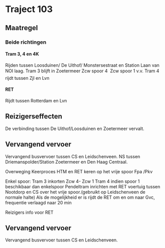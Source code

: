 # Traject 103
## Maatregel
### Beide richtingen

#### Tram 3, 4 en 4K
Rijden tussen Loosduinen/ De Uithof/ Monstersestraat en Station Laan van NOI laag.
Tram 3 blijft in Zoetermeer Zcw spoor 4  Zcw spoor 1 v.v.
Tram 4 rijdt tussen Zjl en Lvn

#### RET
Rijdt tussen Rotterdam en Lvn

## Reizigerseffecten
De verbinding tussen De Uithof/Loosduinen en Zoetermeer vervalt.

## Vervangend vervoer
Vervangend busvervoer tussen CS en Leidschenveen.
NS tussen Driemanspolder/Station Zoetermeer en Den Haag Centraal.

Overweging
Keerproces HTM en RET keren op het vrije spoor Fpa /Pkv

Enkel spoor:
Tram 3 inkorten Zcw 4- Zcw 1
Tram 4 indien spoor 1 beschikbaar dan enkelspoor
Pendeltram inrichten met RET voertuig tussen Nootdorp en CS over het vrije spoor.(gebruikt op Leidschenveen de normale halte)
Als de mogelijkheid er is rijdt de RET om en om naar Gvc, frequentie verlaagd naar 20 min

Reizigers info voor RET

## Vervangend vervoer
Vervangend busvervoer tussen CS en Leidschenveen.